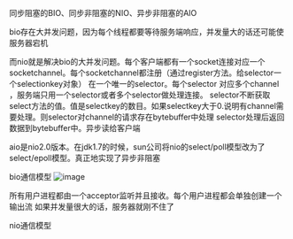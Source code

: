 同步阻塞的BIO、同步非阻塞的NIO、异步非阻塞的AIO


bio存在大并发问题，因为每个线程都要等待服务端响应，并发量大的话还可能使服务器宕机

而nio就是解决bio的大并发问题。每个客户端都有一个socket连接对应一个socketchannel。每个socketchannel都注册（通过register方法。给selector一个selectionkey对象）
在一个唯一的selector。每个selector 对应多个channel ，服务端只用一个selector或者多个selector做处理连接。
selector不断获取select方法的值。值是selectkey的数目。如果selectkey大于0.说明有channel需要处理。则selector对channel的请求存在bytebuffer中处理
selector处理后返回数据到bytebuffer中。异步读给客户端


aio是nio2.0版本。在jdk1.7的时候，sun公司将nio的select/poll模型改为了select/epoll模型。真正地实现了异步非阻塞


bio通信模型
![image](https://ss1.bdstatic.com/70cFvXSh_Q1YnxGkpoWK1HF6hhy/it/u=3998843336,2088311625&fm=27&gp=0.jpg)

所有用户进程都由一个acceptor监听并且接收。每个用户进程都会单独创建一个输出流
如果并发量很大的话，服务器就刚不住了


nio通信模型